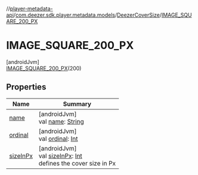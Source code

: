 //[player-metadata-api](../../../../index.md)/[com.deezer.sdk.player.metadata.models](../../index.md)/[DeezerCoverSize](../index.md)/[IMAGE_SQUARE_200_PX](index.md)

# IMAGE_SQUARE_200_PX

[androidJvm]\
[IMAGE_SQUARE_200_PX](index.md)(200)

## Properties

| Name                                                                                        | Summary                                                                                                                                                                                         |
| ------------------------------------------------------------------------------------------- | ----------------------------------------------------------------------------------------------------------------------------------------------------------------------------------------------- |
| [name](../-i-m-a-g-e_-s-q-u-a-r-e_60_-p-x/index.md#-372974862%2FProperties%2F1339843472)    | [androidJvm]<br/>val [name](../-i-m-a-g-e_-s-q-u-a-r-e_60_-p-x/index.md#-372974862%2FProperties%2F1339843472): [String](https://kotlinlang.org/api/latest/jvm/stdlib/kotlin/-string/index.html) |
| [ordinal](../-i-m-a-g-e_-s-q-u-a-r-e_60_-p-x/index.md#-739389684%2FProperties%2F1339843472) | [androidJvm]<br/>val [ordinal](../-i-m-a-g-e_-s-q-u-a-r-e_60_-p-x/index.md#-739389684%2FProperties%2F1339843472): [Int](https://kotlinlang.org/api/latest/jvm/stdlib/kotlin/-int/index.html)    |
| [sizeInPx](../size-in-px.md)                                                                | [androidJvm]<br/>val [sizeInPx](../size-in-px.md): [Int](https://kotlinlang.org/api/latest/jvm/stdlib/kotlin/-int/index.html)<br/>defines the cover size in Px                                  |
